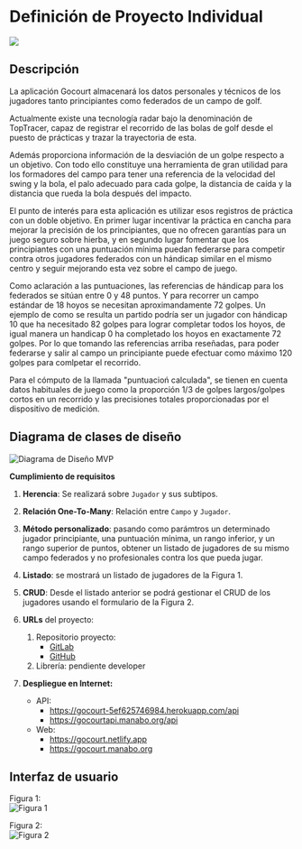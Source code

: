 # Definición de Proyecto Individual

![](https://git.institutomilitar.com/menadim46/gocourt/-/wikis/imgs/logo_gocourt.png)

## Descripción
La aplicación Gocourt almacenará los datos personales y técnicos de los jugadores tanto principiantes como federados de un campo de golf.  

Actualmente existe una tecnología radar bajo la denominación de TopTracer, capaz de registrar el recorrido de las bolas de golf desde el puesto de prácticas y trazar la trayectoria de esta.  

Además proporciona información de la desviación de un golpe respecto a un objetivo. Con todo ello constituye una herramienta de gran utilidad para los formadores del campo para tener una referencia de la velocidad del swing y la bola, el palo adecuado para cada golpe, la distancia de caída y la distancia que rueda la bola después del impacto.    

El punto de interés para esta aplicación es utilizar esos registros de práctica con un doble objetivo. En primer lugar incentivar la práctica en cancha para mejorar la precisión de los principiantes, que no ofrecen garantías para un juego seguro sobre hierba, y en segundo lugar fomentar que los principiantes con una puntuación mínima puedan federarse para competir contra otros jugadores federados con un hándicap similar en el mismo centro y seguir mejorando esta vez sobre el campo de juego.  

Como aclaración a las puntuaciones, las referencias de hándicap para los federados se sitúan entre 0 y 48 puntos. Y para recorrer un campo estándar de 18 hoyos se necesitan aproximandamente 72 golpes. Un ejemplo de como se resulta un partido podría ser un jugador con hándicap 10 que ha necesitado 82 golpes para lograr completar todos los hoyos, de igual manera un handicap 0 ha completado los hoyos en exactamente 72 golpes. Por lo que tomando las referencias arriba reseñadas, para poder federarse y salir al campo un principiante puede efectuar como máximo 120 golpes para comlpetar el recorrido.

Para el cómputo de la llamada "puntuacioń calculada", se tienen en cuenta datos habituales de juego como la proporción 1/3 de golpes largos/golpes cortos en un recorrido y las precisiones totales proporcionadas por el dispositivo de medición.

## Diagrama de clases de diseño

![Diagrama de Diseño MVP](https://git.institutomilitar.com/menadim46/gocourt/-/wikis/imgs/diagramaClasesGocourt.drawio.png)

**Cumplimiento de requisitos**
1. **Herencia**: Se realizará sobre `Jugador` y sus subtipos.  
2. **Relación One-To-Many**: Relación entre `Campo` y `Jugador`. 
3. **Método personalizado**: pasando como parámtros un determinado jugador principiante, una puntuación mínima, un rango inferior, y un rango superior de puntos, obtener un listado de jugadores de su mismo campo federados y no profesionales contra los que pueda jugar.  
4. **Listado**: se mostrará un listado de jugadores de la Figura 1.  
5. **CRUD**: Desde el listado anterior se podrá gestionar el CRUD de los jugadores usando el formulario de la Figura 2.  
6. **URLs** del proyecto:  
   1. Repositorio proyecto: 
        - [GitLab](https://git.institutomilitar.com/menadim46/gocourt)  
        - [GitHub](https://github.com/GuerreroDIM46/gocourt.git)  
   2. Librería: pendiente developer

7. **Despliegue en Internet:**  
    * API: 
        - https://gocourt-5ef625746984.herokuapp.com/api
        - https://gocourtapi.manabo.org/api
    * Web: 
        - https://gocourt.netlify.app  
        - https://gocourt.manabo.org


## Interfaz de usuario

Figura 1:  
![Figura 1](https://git.institutomilitar.com/menadim46/gocourt/-/wikis/imgs/interfaz1.png)


Figura 2:  
![Figura 2](https://git.institutomilitar.com/menadim46/gocourt/-/wikis/imgs/interfaz2.png)
